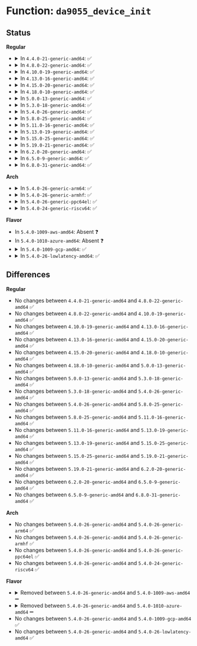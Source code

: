 # Function: <code>da9055_device_init</code>

## Status
<b>Regular</b>
<ul>
<li>
<details>
<summary>In <code>4.4.0-21-generic-amd64</code>: ✅</summary>

```c
int da9055_device_init(struct da9055 * da9055)
```

```json
{
  "name": "da9055_device_init",
  "collision_type": "Unique Global",
  "inline_type": "No",
  "funcs": [
    {
      "addr": 18446744071584669712,
      "name": "da9055_device_init",
      "external": true,
      "loc": "drivers/mfd/da9055-core.c:380",
      "file": "drivers/mfd/da9055-core.c",
      "inline": "seen, unknown",
      "caller_inline": [],
      "caller_func": [
        "drivers/mfd/da9055-i2c.c:da9055_i2c_probe"
      ]
    }
  ],
  "symbols": [
    {
      "addr": 18446744071584669712,
      "name": "da9055_device_init",
      "section": ".text",
      "bind": "STB_GLOBAL",
      "size": 266
    }
  ]
}
```
</details>
</li>
<li>
<details>
<summary>In <code>4.8.0-22-generic-amd64</code>: ✅</summary>

```c
int da9055_device_init(struct da9055 * da9055)
```

```json
{
  "name": "da9055_device_init",
  "collision_type": "Unique Global",
  "inline_type": "No",
  "funcs": [
    {
      "addr": 18446744071585017584,
      "name": "da9055_device_init",
      "external": true,
      "loc": "drivers/mfd/da9055-core.c:380",
      "file": "drivers/mfd/da9055-core.c",
      "inline": "seen, unknown",
      "caller_inline": [],
      "caller_func": [
        "drivers/mfd/da9055-i2c.c:da9055_i2c_probe"
      ]
    }
  ],
  "symbols": [
    {
      "addr": 18446744071585017584,
      "name": "da9055_device_init",
      "section": ".text",
      "bind": "STB_GLOBAL",
      "size": 263
    }
  ]
}
```
</details>
</li>
<li>
<details>
<summary>In <code>4.10.0-19-generic-amd64</code>: ✅</summary>

```c
int da9055_device_init(struct da9055 * da9055)
```

```json
{
  "name": "da9055_device_init",
  "collision_type": "Unique Global",
  "inline_type": "No",
  "funcs": [
    {
      "addr": 18446744071585201568,
      "name": "da9055_device_init",
      "external": true,
      "loc": "drivers/mfd/da9055-core.c:380",
      "file": "drivers/mfd/da9055-core.c",
      "inline": "seen, unknown",
      "caller_inline": [],
      "caller_func": [
        "drivers/mfd/da9055-i2c.c:da9055_i2c_probe"
      ]
    }
  ],
  "symbols": [
    {
      "addr": 18446744071585201568,
      "name": "da9055_device_init",
      "section": ".text",
      "bind": "STB_GLOBAL",
      "size": 263
    }
  ]
}
```
</details>
</li>
<li>
<details>
<summary>In <code>4.13.0-16-generic-amd64</code>: ✅</summary>

```c
int da9055_device_init(struct da9055 * da9055)
```

```json
{
  "name": "da9055_device_init",
  "collision_type": "Unique Global",
  "inline_type": "No",
  "funcs": [
    {
      "addr": 18446744071585283664,
      "name": "da9055_device_init",
      "external": true,
      "loc": "drivers/mfd/da9055-core.c:380",
      "file": "drivers/mfd/da9055-core.c",
      "inline": "seen, unknown",
      "caller_inline": [],
      "caller_func": [
        "drivers/mfd/da9055-i2c.c:da9055_i2c_probe"
      ]
    }
  ],
  "symbols": [
    {
      "addr": 18446744071585283664,
      "name": "da9055_device_init",
      "section": ".text",
      "bind": "STB_GLOBAL",
      "size": 259
    }
  ]
}
```
</details>
</li>
<li>
<details>
<summary>In <code>4.15.0-20-generic-amd64</code>: ✅</summary>

```c
int da9055_device_init(struct da9055 * da9055)
```

```json
{
  "name": "da9055_device_init",
  "collision_type": "Unique Global",
  "inline_type": "No",
  "funcs": [
    {
      "addr": 18446744071585711936,
      "name": "da9055_device_init",
      "external": true,
      "loc": "drivers/mfd/da9055-core.c:380",
      "file": "drivers/mfd/da9055-core.c",
      "inline": "seen, unknown",
      "caller_inline": [],
      "caller_func": [
        "drivers/mfd/da9055-i2c.c:da9055_i2c_probe"
      ]
    }
  ],
  "symbols": [
    {
      "addr": 18446744071585711936,
      "name": "da9055_device_init",
      "section": ".text",
      "bind": "STB_GLOBAL",
      "size": 262
    }
  ]
}
```
</details>
</li>
<li>
<details>
<summary>In <code>4.18.0-10-generic-amd64</code>: ✅</summary>

```c
int da9055_device_init(struct da9055 * da9055)
```

```json
{
  "name": "da9055_device_init",
  "collision_type": "Unique Global",
  "inline_type": "No",
  "funcs": [
    {
      "addr": 18446744071585957904,
      "name": "da9055_device_init",
      "external": true,
      "loc": "drivers/mfd/da9055-core.c:380",
      "file": "drivers/mfd/da9055-core.c",
      "inline": "seen, unknown",
      "caller_inline": [],
      "caller_func": [
        "drivers/mfd/da9055-i2c.c:da9055_i2c_probe"
      ]
    }
  ],
  "symbols": [
    {
      "addr": 18446744071585957904,
      "name": "da9055_device_init",
      "section": ".text",
      "bind": "STB_GLOBAL",
      "size": 264
    }
  ]
}
```
</details>
</li>
<li>
<details>
<summary>In <code>5.0.0-13-generic-amd64</code>: ✅</summary>

```c
int da9055_device_init(struct da9055 * da9055)
```

```json
{
  "name": "da9055_device_init",
  "collision_type": "Unique Global",
  "inline_type": "No",
  "funcs": [
    {
      "addr": 18446744071586094448,
      "name": "da9055_device_init",
      "external": true,
      "loc": "drivers/mfd/da9055-core.c:380",
      "file": "drivers/mfd/da9055-core.c",
      "inline": "seen, unknown",
      "caller_inline": [],
      "caller_func": [
        "drivers/mfd/da9055-i2c.c:da9055_i2c_probe"
      ]
    }
  ],
  "symbols": [
    {
      "addr": 18446744071586094448,
      "name": "da9055_device_init",
      "section": ".text",
      "bind": "STB_GLOBAL",
      "size": 264
    }
  ]
}
```
</details>
</li>
<li>
<details>
<summary>In <code>5.3.0-18-generic-amd64</code>: ✅</summary>

```c
int da9055_device_init(struct da9055 * da9055)
```

```json
{
  "name": "da9055_device_init",
  "collision_type": "Unique Global",
  "inline_type": "No",
  "funcs": [
    {
      "addr": 18446744071586329888,
      "name": "da9055_device_init",
      "external": true,
      "loc": "drivers/mfd/da9055-core.c:376",
      "file": "drivers/mfd/da9055-core.c",
      "inline": "seen, unknown",
      "caller_inline": [],
      "caller_func": [
        "drivers/mfd/da9055-i2c.c:da9055_i2c_probe"
      ]
    }
  ],
  "symbols": [
    {
      "addr": 18446744071586329888,
      "name": "da9055_device_init",
      "section": ".text",
      "bind": "STB_GLOBAL",
      "size": 261
    }
  ]
}
```
</details>
</li>
<li>
<details>
<summary>In <code>5.4.0-26-generic-amd64</code>: ✅</summary>

```c
int da9055_device_init(struct da9055 * da9055)
```

```json
{
  "name": "da9055_device_init",
  "collision_type": "Unique Global",
  "inline_type": "No",
  "funcs": [
    {
      "addr": 18446744071586478016,
      "name": "da9055_device_init",
      "external": true,
      "loc": "drivers/mfd/da9055-core.c:376",
      "file": "drivers/mfd/da9055-core.c",
      "inline": "seen, unknown",
      "caller_inline": [],
      "caller_func": [
        "drivers/mfd/da9055-i2c.c:da9055_i2c_probe"
      ]
    }
  ],
  "symbols": [
    {
      "addr": 18446744071586478016,
      "name": "da9055_device_init",
      "section": ".text",
      "bind": "STB_GLOBAL",
      "size": 261
    }
  ]
}
```
</details>
</li>
<li>
<details>
<summary>In <code>5.8.0-25-generic-amd64</code>: ✅</summary>

```c
int da9055_device_init(struct da9055 * da9055)
```

```json
{
  "name": "da9055_device_init",
  "collision_type": "Unique Global",
  "inline_type": "No",
  "funcs": [
    {
      "addr": 18446744071587255488,
      "name": "da9055_device_init",
      "external": true,
      "loc": "drivers/mfd/da9055-core.c:376",
      "file": "drivers/mfd/da9055-core.c",
      "inline": "seen, unknown",
      "caller_inline": [],
      "caller_func": [
        "drivers/mfd/da9055-i2c.c:da9055_i2c_probe"
      ]
    }
  ],
  "symbols": [
    {
      "addr": 18446744071587255488,
      "name": "da9055_device_init",
      "section": ".text",
      "bind": "STB_GLOBAL",
      "size": 259
    }
  ]
}
```
</details>
</li>
<li>
<details>
<summary>In <code>5.11.0-16-generic-amd64</code>: ✅</summary>

```c
int da9055_device_init(struct da9055 * da9055)
```

```json
{
  "name": "da9055_device_init",
  "collision_type": "Unique Global",
  "inline_type": "No",
  "funcs": [
    {
      "addr": 18446744071587323248,
      "name": "da9055_device_init",
      "external": true,
      "loc": "drivers/mfd/da9055-core.c:376",
      "file": "drivers/mfd/da9055-core.c",
      "inline": "seen, unknown",
      "caller_inline": [],
      "caller_func": [
        "drivers/mfd/da9055-i2c.c:da9055_i2c_probe"
      ]
    }
  ],
  "symbols": [
    {
      "addr": 18446744071587323248,
      "name": "da9055_device_init",
      "section": ".text",
      "bind": "STB_GLOBAL",
      "size": 259
    }
  ]
}
```
</details>
</li>
<li>
<details>
<summary>In <code>5.13.0-19-generic-amd64</code>: ✅</summary>

```c
int da9055_device_init(struct da9055 * da9055)
```

```json
{
  "name": "da9055_device_init",
  "collision_type": "Unique Global",
  "inline_type": "No",
  "funcs": [
    {
      "addr": 18446744071587210272,
      "name": "da9055_device_init",
      "external": true,
      "loc": "drivers/mfd/da9055-core.c:376",
      "file": "drivers/mfd/da9055-core.c",
      "inline": "seen, unknown",
      "caller_inline": [],
      "caller_func": [
        "drivers/mfd/da9055-i2c.c:da9055_i2c_probe"
      ]
    }
  ],
  "symbols": [
    {
      "addr": 18446744071587210272,
      "name": "da9055_device_init",
      "section": ".text",
      "bind": "STB_GLOBAL",
      "size": 259
    }
  ]
}
```
</details>
</li>
<li>
<details>
<summary>In <code>5.15.0-25-generic-amd64</code>: ✅</summary>

```c
int da9055_device_init(struct da9055 * da9055)
```

```json
{
  "name": "da9055_device_init",
  "collision_type": "Unique Global",
  "inline_type": "No",
  "funcs": [
    {
      "addr": 18446744071587772688,
      "name": "da9055_device_init",
      "external": true,
      "loc": "drivers/mfd/da9055-core.c:354",
      "file": "drivers/mfd/da9055-core.c",
      "inline": "seen, unknown",
      "caller_inline": [],
      "caller_func": [
        "drivers/mfd/da9055-i2c.c:da9055_i2c_probe"
      ]
    }
  ],
  "symbols": [
    {
      "addr": 18446744071587772688,
      "name": "da9055_device_init",
      "section": ".text",
      "bind": "STB_GLOBAL",
      "size": 259
    }
  ]
}
```
</details>
</li>
<li>
<details>
<summary>In <code>5.19.0-21-generic-amd64</code>: ✅</summary>

```c
int da9055_device_init(struct da9055 * da9055)
```

```json
{
  "name": "da9055_device_init",
  "collision_type": "Unique Global",
  "inline_type": "No",
  "funcs": [
    {
      "addr": 18446744071589119072,
      "name": "da9055_device_init",
      "external": true,
      "loc": "drivers/mfd/da9055-core.c:354",
      "file": "drivers/mfd/da9055-core.c",
      "inline": "seen, unknown",
      "caller_inline": [],
      "caller_func": [
        "drivers/mfd/da9055-i2c.c:da9055_i2c_probe"
      ]
    }
  ],
  "symbols": [
    {
      "addr": 18446744071589119072,
      "name": "da9055_device_init",
      "section": ".text",
      "bind": "STB_GLOBAL",
      "size": 277
    }
  ]
}
```
</details>
</li>
<li>
<details>
<summary>In <code>6.2.0-20-generic-amd64</code>: ✅</summary>

```c
int da9055_device_init(struct da9055 * da9055)
```

```json
{
  "name": "da9055_device_init",
  "collision_type": "Unique Global",
  "inline_type": "No",
  "funcs": [
    {
      "addr": 18446744071590658736,
      "name": "da9055_device_init",
      "external": true,
      "loc": "drivers/mfd/da9055-core.c:354",
      "file": "drivers/mfd/da9055-core.c",
      "inline": "seen, unknown",
      "caller_inline": [],
      "caller_func": [
        "drivers/mfd/da9055-i2c.c:da9055_i2c_probe"
      ]
    }
  ],
  "symbols": [
    {
      "addr": 18446744071590658736,
      "name": "da9055_device_init",
      "section": ".text",
      "bind": "STB_GLOBAL",
      "size": 277
    }
  ]
}
```
</details>
</li>
<li>
<details>
<summary>In <code>6.5.0-9-generic-amd64</code>: ✅</summary>

```c
int da9055_device_init(struct da9055 * da9055)
```

```json
{
  "name": "da9055_device_init",
  "collision_type": "Unique Global",
  "inline_type": "No",
  "funcs": [
    {
      "addr": 18446744071590999680,
      "name": "da9055_device_init",
      "external": true,
      "loc": "drivers/mfd/da9055-core.c:354",
      "file": "drivers/mfd/da9055-core.c",
      "inline": "seen, unknown",
      "caller_inline": [],
      "caller_func": [
        "drivers/mfd/da9055-i2c.c:da9055_i2c_probe"
      ]
    }
  ],
  "symbols": [
    {
      "addr": 18446744071590999680,
      "name": "da9055_device_init",
      "section": ".text",
      "bind": "STB_GLOBAL",
      "size": 277
    }
  ]
}
```
</details>
</li>
<li>
<details>
<summary>In <code>6.8.0-31-generic-amd64</code>: ✅</summary>

```c
int da9055_device_init(struct da9055 * da9055)
```

```json
{
  "name": "da9055_device_init",
  "collision_type": "Unique Global",
  "inline_type": "No",
  "funcs": [
    {
      "addr": 18446744071591343696,
      "name": "da9055_device_init",
      "external": true,
      "loc": "drivers/mfd/da9055-core.c:354",
      "file": "drivers/mfd/da9055-core.c",
      "inline": "seen, unknown",
      "caller_inline": [],
      "caller_func": [
        "drivers/mfd/da9055-i2c.c:da9055_i2c_probe"
      ]
    }
  ],
  "symbols": [
    {
      "addr": 18446744071591343696,
      "name": "da9055_device_init",
      "section": ".text",
      "bind": "STB_GLOBAL",
      "size": 277
    }
  ]
}
```
</details>
</li>
</ul>
<b>Arch</b>
<ul>
<li>
<details>
<summary>In <code>5.4.0-26-generic-arm64</code>: ✅</summary>

```c
int da9055_device_init(struct da9055 * da9055)
```

```json
{
  "name": "da9055_device_init",
  "collision_type": "Unique Global",
  "inline_type": "No",
  "funcs": [
    {
      "addr": 18446603336499348424,
      "name": "da9055_device_init",
      "external": true,
      "loc": "drivers/mfd/da9055-core.c:376",
      "file": "drivers/mfd/da9055-core.c",
      "inline": "seen, unknown",
      "caller_inline": [],
      "caller_func": [
        "drivers/mfd/da9055-i2c.c:da9055_i2c_probe"
      ]
    }
  ],
  "symbols": [
    {
      "addr": 18446603336499348424,
      "name": "da9055_device_init",
      "section": ".text",
      "bind": "STB_GLOBAL",
      "size": 292
    }
  ]
}
```
</details>
</li>
<li>
<details>
<summary>In <code>5.4.0-26-generic-armhf</code>: ✅</summary>

```c
int da9055_device_init(struct da9055 * da9055)
```

```json
{
  "name": "da9055_device_init",
  "collision_type": "Unique Global",
  "inline_type": "No",
  "funcs": [
    {
      "addr": 3231897032,
      "name": "da9055_device_init",
      "external": true,
      "loc": "drivers/mfd/da9055-core.c:376",
      "file": "drivers/mfd/da9055-core.c",
      "inline": "seen, unknown",
      "caller_inline": [],
      "caller_func": [
        "drivers/mfd/da9055-i2c.c:da9055_i2c_probe"
      ]
    }
  ],
  "symbols": [
    {
      "addr": 3231897032,
      "name": "da9055_device_init",
      "section": ".text",
      "bind": "STB_GLOBAL",
      "size": 312
    }
  ]
}
```
</details>
</li>
<li>
<details>
<summary>In <code>5.4.0-26-generic-ppc64el</code>: ✅</summary>

```c
int da9055_device_init(struct da9055 * da9055)
```

```json
{
  "name": "da9055_device_init",
  "collision_type": "Unique Global",
  "inline_type": "No",
  "funcs": [
    {
      "addr": 13835058055292575536,
      "name": "da9055_device_init",
      "external": true,
      "loc": "drivers/mfd/da9055-core.c:376",
      "file": "drivers/mfd/da9055-core.c",
      "inline": "seen, unknown",
      "caller_inline": [],
      "caller_func": [
        "drivers/mfd/da9055-i2c.c:da9055_i2c_probe"
      ]
    }
  ],
  "symbols": [
    {
      "addr": 13835058055292575536,
      "name": "da9055_device_init",
      "section": ".text",
      "bind": "STB_GLOBAL",
      "size": 400
    }
  ]
}
```
</details>
</li>
<li>
<details>
<summary>In <code>5.4.0-24-generic-riscv64</code>: ✅</summary>

```c
int da9055_device_init(struct da9055 * da9055)
```

```json
{
  "name": "da9055_device_init",
  "collision_type": "Unique Global",
  "inline_type": "No",
  "funcs": [
    {
      "addr": 18446743936276590212,
      "name": "da9055_device_init",
      "external": true,
      "loc": "drivers/mfd/da9055-core.c:376",
      "file": "drivers/mfd/da9055-core.c",
      "inline": "seen, unknown",
      "caller_inline": [],
      "caller_func": [
        "drivers/mfd/da9055-i2c.c:da9055_i2c_probe"
      ]
    }
  ],
  "symbols": [
    {
      "addr": 18446743936276590212,
      "name": "da9055_device_init",
      "section": ".text",
      "bind": "STB_GLOBAL",
      "size": 198
    }
  ]
}
```
</details>
</li>
</ul>
<b>Flavor</b>
<ul>
<li>
In <code>5.4.0-1009-aws-amd64</code>: Absent ❓
</li>
<li>
In <code>5.4.0-1010-azure-amd64</code>: Absent ❓
</li>
<li>
<details>
<summary>In <code>5.4.0-1009-gcp-amd64</code>: ✅</summary>

```c
int da9055_device_init(struct da9055 * da9055)
```

```json
{
  "name": "da9055_device_init",
  "collision_type": "Unique Global",
  "inline_type": "No",
  "funcs": [
    {
      "addr": 18446744071586425984,
      "name": "da9055_device_init",
      "external": true,
      "loc": "drivers/mfd/da9055-core.c:376",
      "file": "drivers/mfd/da9055-core.c",
      "inline": "seen, unknown",
      "caller_inline": [],
      "caller_func": [
        "drivers/mfd/da9055-i2c.c:da9055_i2c_probe"
      ]
    }
  ],
  "symbols": [
    {
      "addr": 18446744071586425984,
      "name": "da9055_device_init",
      "section": ".text",
      "bind": "STB_GLOBAL",
      "size": 261
    }
  ]
}
```
</details>
</li>
<li>
<details>
<summary>In <code>5.4.0-26-lowlatency-amd64</code>: ✅</summary>

```c
int da9055_device_init(struct da9055 * da9055)
```

```json
{
  "name": "da9055_device_init",
  "collision_type": "Unique Global",
  "inline_type": "No",
  "funcs": [
    {
      "addr": 18446744071586537664,
      "name": "da9055_device_init",
      "external": true,
      "loc": "drivers/mfd/da9055-core.c:376",
      "file": "drivers/mfd/da9055-core.c",
      "inline": "seen, unknown",
      "caller_inline": [],
      "caller_func": [
        "drivers/mfd/da9055-i2c.c:da9055_i2c_probe"
      ]
    }
  ],
  "symbols": [
    {
      "addr": 18446744071586537664,
      "name": "da9055_device_init",
      "section": ".text",
      "bind": "STB_GLOBAL",
      "size": 261
    }
  ]
}
```
</details>
</li>
</ul>

## Differences
<b>Regular</b>
<ul>
<li>
No changes between <code>4.4.0-21-generic-amd64</code> and <code>4.8.0-22-generic-amd64</code> ✅
</li>
<li>
No changes between <code>4.8.0-22-generic-amd64</code> and <code>4.10.0-19-generic-amd64</code> ✅
</li>
<li>
No changes between <code>4.10.0-19-generic-amd64</code> and <code>4.13.0-16-generic-amd64</code> ✅
</li>
<li>
No changes between <code>4.13.0-16-generic-amd64</code> and <code>4.15.0-20-generic-amd64</code> ✅
</li>
<li>
No changes between <code>4.15.0-20-generic-amd64</code> and <code>4.18.0-10-generic-amd64</code> ✅
</li>
<li>
No changes between <code>4.18.0-10-generic-amd64</code> and <code>5.0.0-13-generic-amd64</code> ✅
</li>
<li>
No changes between <code>5.0.0-13-generic-amd64</code> and <code>5.3.0-18-generic-amd64</code> ✅
</li>
<li>
No changes between <code>5.3.0-18-generic-amd64</code> and <code>5.4.0-26-generic-amd64</code> ✅
</li>
<li>
No changes between <code>5.4.0-26-generic-amd64</code> and <code>5.8.0-25-generic-amd64</code> ✅
</li>
<li>
No changes between <code>5.8.0-25-generic-amd64</code> and <code>5.11.0-16-generic-amd64</code> ✅
</li>
<li>
No changes between <code>5.11.0-16-generic-amd64</code> and <code>5.13.0-19-generic-amd64</code> ✅
</li>
<li>
No changes between <code>5.13.0-19-generic-amd64</code> and <code>5.15.0-25-generic-amd64</code> ✅
</li>
<li>
No changes between <code>5.15.0-25-generic-amd64</code> and <code>5.19.0-21-generic-amd64</code> ✅
</li>
<li>
No changes between <code>5.19.0-21-generic-amd64</code> and <code>6.2.0-20-generic-amd64</code> ✅
</li>
<li>
No changes between <code>6.2.0-20-generic-amd64</code> and <code>6.5.0-9-generic-amd64</code> ✅
</li>
<li>
No changes between <code>6.5.0-9-generic-amd64</code> and <code>6.8.0-31-generic-amd64</code> ✅
</li>
</ul>
<b>Arch</b>
<ul>
<li>
No changes between <code>5.4.0-26-generic-amd64</code> and <code>5.4.0-26-generic-arm64</code> ✅
</li>
<li>
No changes between <code>5.4.0-26-generic-amd64</code> and <code>5.4.0-26-generic-armhf</code> ✅
</li>
<li>
No changes between <code>5.4.0-26-generic-amd64</code> and <code>5.4.0-26-generic-ppc64el</code> ✅
</li>
<li>
No changes between <code>5.4.0-26-generic-amd64</code> and <code>5.4.0-24-generic-riscv64</code> ✅
</li>
</ul>
<b>Flavor</b>
<ul>
<li>
<details>
<summary>Removed between <code>5.4.0-26-generic-amd64</code> and <code>5.4.0-1009-aws-amd64</code> ➖</summary>

```c
int da9055_device_init(struct da9055 * da9055)
```
</details>
</li>
<li>
<details>
<summary>Removed between <code>5.4.0-26-generic-amd64</code> and <code>5.4.0-1010-azure-amd64</code> ➖</summary>

```c
int da9055_device_init(struct da9055 * da9055)
```
</details>
</li>
<li>
No changes between <code>5.4.0-26-generic-amd64</code> and <code>5.4.0-1009-gcp-amd64</code> ✅
</li>
<li>
No changes between <code>5.4.0-26-generic-amd64</code> and <code>5.4.0-26-lowlatency-amd64</code> ✅
</li>
</ul>
